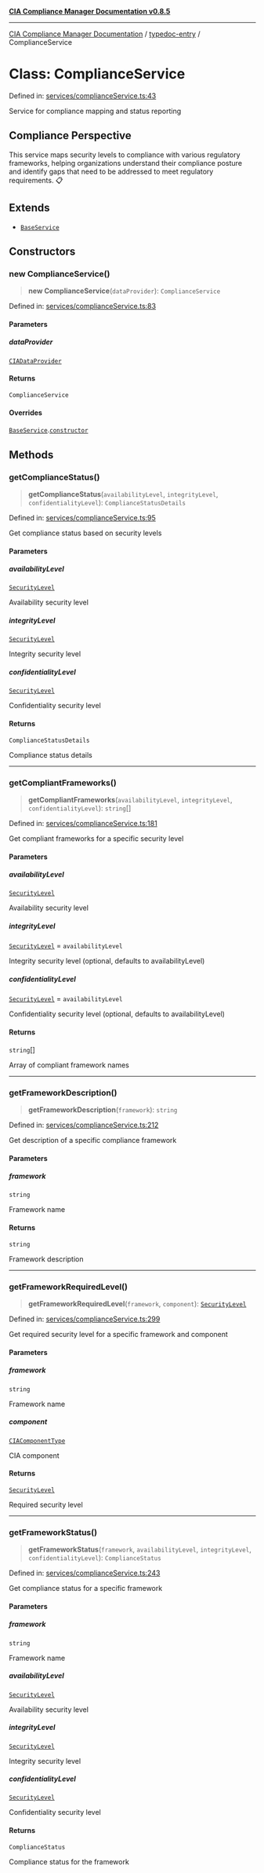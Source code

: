 [**CIA Compliance Manager Documentation v0.8.5**](../../README.md)

***

[CIA Compliance Manager Documentation](../../modules.md) / [typedoc-entry](../README.md) / ComplianceService

# Class: ComplianceService

Defined in: [services/complianceService.ts:43](https://github.com/Hack23/cia-compliance-manager/blob/b7c3bc9644fb5b9d82b5b184ba290206da25104b/src/services/complianceService.ts#L43)

Service for compliance mapping and status reporting

## Compliance Perspective

This service maps security levels to compliance with various regulatory
frameworks, helping organizations understand their compliance posture
and identify gaps that need to be addressed to meet regulatory
requirements. 📋

## Extends

- [`BaseService`](../../services/classes/BaseService.md)

## Constructors

### new ComplianceService()

> **new ComplianceService**(`dataProvider`): `ComplianceService`

Defined in: [services/complianceService.ts:83](https://github.com/Hack23/cia-compliance-manager/blob/b7c3bc9644fb5b9d82b5b184ba290206da25104b/src/services/complianceService.ts#L83)

#### Parameters

##### dataProvider

[`CIADataProvider`](../../types/interfaces/CIADataProvider.md)

#### Returns

`ComplianceService`

#### Overrides

[`BaseService`](../../services/classes/BaseService.md).[`constructor`](../../services/classes/BaseService.md#constructor)

## Methods

### getComplianceStatus()

> **getComplianceStatus**(`availabilityLevel`, `integrityLevel`, `confidentialityLevel`): `ComplianceStatusDetails`

Defined in: [services/complianceService.ts:95](https://github.com/Hack23/cia-compliance-manager/blob/b7c3bc9644fb5b9d82b5b184ba290206da25104b/src/services/complianceService.ts#L95)

Get compliance status based on security levels

#### Parameters

##### availabilityLevel

[`SecurityLevel`](../../index/type-aliases/SecurityLevel.md)

Availability security level

##### integrityLevel

[`SecurityLevel`](../../index/type-aliases/SecurityLevel.md)

Integrity security level

##### confidentialityLevel

[`SecurityLevel`](../../index/type-aliases/SecurityLevel.md)

Confidentiality security level

#### Returns

`ComplianceStatusDetails`

Compliance status details

***

### getCompliantFrameworks()

> **getCompliantFrameworks**(`availabilityLevel`, `integrityLevel`, `confidentialityLevel`): `string`[]

Defined in: [services/complianceService.ts:181](https://github.com/Hack23/cia-compliance-manager/blob/b7c3bc9644fb5b9d82b5b184ba290206da25104b/src/services/complianceService.ts#L181)

Get compliant frameworks for a specific security level

#### Parameters

##### availabilityLevel

[`SecurityLevel`](../../index/type-aliases/SecurityLevel.md)

Availability security level

##### integrityLevel

[`SecurityLevel`](../../index/type-aliases/SecurityLevel.md) = `availabilityLevel`

Integrity security level (optional, defaults to availabilityLevel)

##### confidentialityLevel

[`SecurityLevel`](../../index/type-aliases/SecurityLevel.md) = `availabilityLevel`

Confidentiality security level (optional, defaults to availabilityLevel)

#### Returns

`string`[]

Array of compliant framework names

***

### getFrameworkDescription()

> **getFrameworkDescription**(`framework`): `string`

Defined in: [services/complianceService.ts:212](https://github.com/Hack23/cia-compliance-manager/blob/b7c3bc9644fb5b9d82b5b184ba290206da25104b/src/services/complianceService.ts#L212)

Get description of a specific compliance framework

#### Parameters

##### framework

`string`

Framework name

#### Returns

`string`

Framework description

***

### getFrameworkRequiredLevel()

> **getFrameworkRequiredLevel**(`framework`, `component`): [`SecurityLevel`](../../index/type-aliases/SecurityLevel.md)

Defined in: [services/complianceService.ts:299](https://github.com/Hack23/cia-compliance-manager/blob/b7c3bc9644fb5b9d82b5b184ba290206da25104b/src/services/complianceService.ts#L299)

Get required security level for a specific framework and component

#### Parameters

##### framework

`string`

Framework name

##### component

[`CIAComponentType`](../../types/type-aliases/CIAComponentType.md)

CIA component

#### Returns

[`SecurityLevel`](../../index/type-aliases/SecurityLevel.md)

Required security level

***

### getFrameworkStatus()

> **getFrameworkStatus**(`framework`, `availabilityLevel`, `integrityLevel`, `confidentialityLevel`): `ComplianceStatus`

Defined in: [services/complianceService.ts:243](https://github.com/Hack23/cia-compliance-manager/blob/b7c3bc9644fb5b9d82b5b184ba290206da25104b/src/services/complianceService.ts#L243)

Get compliance status for a specific framework

#### Parameters

##### framework

`string`

Framework name

##### availabilityLevel

[`SecurityLevel`](../../index/type-aliases/SecurityLevel.md)

Availability security level

##### integrityLevel

[`SecurityLevel`](../../index/type-aliases/SecurityLevel.md)

Integrity security level

##### confidentialityLevel

[`SecurityLevel`](../../index/type-aliases/SecurityLevel.md)

Confidentiality security level

#### Returns

`ComplianceStatus`

Compliance status for the framework
